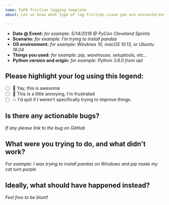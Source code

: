```yaml
---
name: PyPA friction logging template
about: Let us know what type of log friction issue you are encountering on PyPA

---
```


* **Date @ Event:** _for example: 5/14/2018 @ PyCon Cleveland Sprints_
* **Scenario:** _for example: I’m trying to install pandas_
* **OS environment:** _for example: Windows 10, macOS 10.13, or Ubuntu 18.04_
* **Things you used:** _for example: pip, warehouse, setuptools, etc..._
* **Python version and origin:** _for example: Python 3.6.0 from apt_


## Please highlight your log using this legend:
- [ ] :art: Yay, this is awesome
- [ ] :tophat: This is a little annoying, I'm frustrated
- [ ] :boom: I'd quit if I weren't specifically trying to improve things.

## Is there any actionable bugs?
_If any please link to the bug on GitHub_

## What were you trying to do, and what didn't work?
_For example: I was trying to install pandas on Windows and pip made my cat turn purple_

## Ideally, what should have happened instead?
_Feel free to be blunt!_
